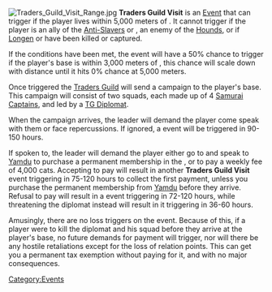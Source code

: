 ![](Traders_Guild_Visit_Range.jpg "Traders_Guild_Visit_Range.jpg")
**Traders Guild Visit** is an [Event](Events.md "wikilink") that can
trigger if the player lives within 5,000 meters of [](Trader's_Edge.md). It cannot trigger if the player is an
ally of the [Anti-Slavers](03%20-%20Projects%20&%20Wikis/Kenshi/Kenshi%20Wiki/Kenshi%20Wiki%20Template/Anti-Slavers.md "wikilink") or [](Traders_Guild.md), an enemy of the
[Hounds](Hounds.md "wikilink"), or if [Longen](Longen.md "wikilink") or [](Lady_Kana.md) have been killed or captured.

If the conditions have been met, the event will have a 50% chance to
trigger if the player's base is within 3,000 meters of [](Trader's_Edge.md), this chance will scale down with
distance until it hits 0% chance at 5,000 meters.

Once triggered the [Traders Guild](Traders_Guild.md "wikilink") will send a
campaign to the player's base. This campaign will consist of two squads,
each made up of 4 [Samurai Captains](Samurai_Captain.md "wikilink"), and
led by a [TG Diplomat](TG_Diplomat "wikilink").

When the campaign arrives, the leader will demand the player come speak
with them or face repercussions. If ignored, a [](Thug_Attack.md) event will be triggered in 90-150 hours.

If spoken to, the leader will demand the player either go to [](Trader's_Edge.md) and speak to [Yamdu](Yamdu.md "wikilink")
to purchase a permanent membership in the [](Traders_Guild.md), or to pay a weekly fee of 4,000 cats.
Accepting to pay will result in another **Traders Guild Visit** event
triggering in 75-120 hours to collect the first payment, unless you
purchase the permanent membership from [Yamdu](Yamdu.md "wikilink") before
they arrive. Refusal to pay will result in a [](Thug_Attack.md) event triggering in 72-120 hours, while
threatening the diplomat instead will result in it triggering in 36-60
hours.

Amusingly, there are no loss triggers on the event. Because of this, if
a player were to kill the diplomat and his squad before they arrive at
the player's base, no future demands for payment will trigger, nor will
there be any hostile retaliations except for the loss of relation
points. This can get you a permanent tax exemption without paying for
it, and with no major consequences.

[Category:Events](Category:Events "wikilink")